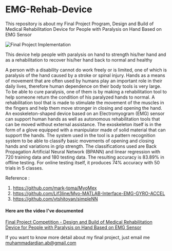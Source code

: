 # EMG-Rehab-Device
This repository is about my Final Project Program, 
Design and Build of Medical Rehabilitation Device for People with Paralysis on Hand Based on EMG Sensor

![Final Project Implementation](https://github.com/muhardianab/EMG-Rehab-Device/blob/master/Final_Project_End.png?raw=true)

This device help people with paralysis on hand to strength his/her hand and as a rehabilitation to recover his/her hand back to normal and healthy

A person with a disability cannot do work freely or is limited, one of which is paralysis of the hand caused by a stroke or spinal injury. 
Hands as a means of movement that are often used by humans play an important role in their daily lives, therefore human dependence on their body tools is very large. 
To be able to cure paralysis, one of them is by making a rehabilitation tool to help someone return the condition of his paralyzed hands to normal. 
A rehabilitation tool that is made to stimulate the movement of the muscles in the fingers and help them move stronger in closing and opening the hand. 
An exoskeleton-shaped device based on an Electromyogram (EMG) sensor can support human hands as well as autonomous rehabilitation tools that can be moved without external assistance. 
The exoskeleton itself is in the form of a glove equipped with a manipulator made of solid material that can support the hands. 
The system used in the tool is a pattern recognition system to be able to classify basic movements of opening and closing hands and variations in grip strength. 
The classifications used are Back Propagation Artificial Neural Network (BPANN) and linear regression with 720 training data and 180 testing data. 
The resulting accuracy is 83.89% in offline testing. For online testing itself, it produces 74% accuracy with 50 trials in 5 classes.

Reference :
1. https://github.com/mark-toma/MyoMex
2. https://github.com/Lif3line/Myo-MATLAB-Interface-EMG-GYRO-ACCEL
3. https://github.com/vtshitoyan/simpleNN

#### Here are the video I've documented
[Final Project Competition - Design and Build of Medical Rehabilitation Device for People with Paralysis on Hand Based on EMG Sensor](https://drive.google.com/file/d/1FIAEfqolDaUaeM2bAFoI_gTLmwMgSt74/view?usp=sharing)

If you want to know more detail about my final project, just email me muhammadardian.ab@gmail.com
